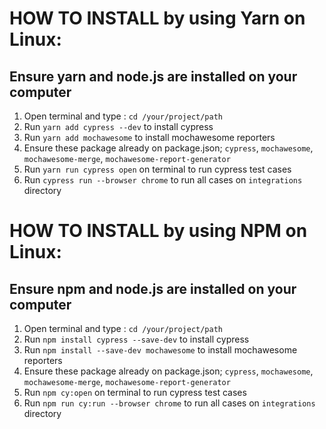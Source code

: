 # HOW TO INSTALL by using Yarn on Linux:
## Ensure yarn and node.js are installed on your computer
1. Open terminal and type : `cd /your/project/path`
2. Run `yarn add cypress --dev` to install cypress
3. Run `yarn add mochawesome` to install mochawesome reporters
4. Ensure these package already on package.json; `cypress`, `mochawesome`, `mochawesome-merge`, `mochawesome-report-generator`
5. Run `yarn run cypress open` on terminal to run cypress test cases
6. Run `cypress run --browser chrome` to run all cases on `integrations` directory

# HOW TO INSTALL by using NPM on Linux:
## Ensure npm and node.js are installed on your computer
1. Open terminal and type : `cd /your/project/path`
2. Run `npm install cypress --save-dev` to install cypress
3. Run `npm install --save-dev mochawesome` to install mochawesome reporters
4. Ensure these package already on package.json; `cypress`, `mochawesome`, `mochawesome-merge`, `mochawesome-report-generator`
5. Run `npm cy:open` on terminal to run cypress test cases
5. Run `npm run cy:run --browser chrome` to run all cases on `integrations` directory

